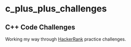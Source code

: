 # c_plus_plus_challenges

## C++ Code Challenges

Working my way through [HackerRank](https://www.hackerrank.com) practice challenges.
